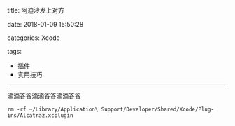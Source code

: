 title: 阿迪沙发上对方

date: 2018-01-09 15:50:28

categories: Xcode

tags:

- 插件
- 实用技巧

------

滴滴答答滴滴答答滴滴答答

```
rm -rf ~/Library/Application\ Support/Developer/Shared/Xcode/Plug-ins/Alcatraz.xcplugin
```